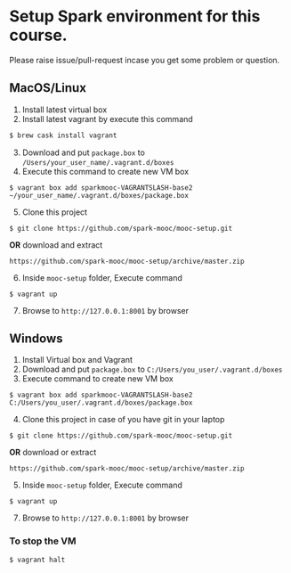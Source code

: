 # Setup Spark environment for this course.

Please raise issue/pull-request incase you get some problem or question.

## MacOS/Linux
1. Install latest virtual box
2. Install latest vagrant by execute this command
```bash
$ brew cask install vagrant
```
3. Download and put `package.box` to `/Users/your_user_name/.vagrant.d/boxes`
4. Execute this command to create new VM box
```
$ vagrant box add sparkmooc-VAGRANTSLASH-base2 ~/your_user_name/.vagrant.d/boxes/package.box
```
5. Clone this project
```
$ git clone https://github.com/spark-mooc/mooc-setup.git
```
**OR** download and extract
```
https://github.com/spark-mooc/mooc-setup/archive/master.zip
```
6. Inside `mooc-setup` folder, Execute command
```
$ vagrant up
```
7. Browse to `http://127.0.0.1:8001` by browser

## Windows
1. Install Virtual box and Vagrant
2. Download and put `package.box` to `C:/Users/you_user/.vagrant.d/boxes`
3. Execute command to create new VM box
```
$ vagrant box add sparkmooc-VAGRANTSLASH-base2 C:/Users/you_user/.vagrant.d/boxes/package.box
```
4. Clone this project in case of you have git in your laptop
```
$ git clone https://github.com/spark-mooc/mooc-setup.git
```
**OR** download or extract
```
https://github.com/spark-mooc/mooc-setup/archive/master.zip
```
5. Inside `mooc-setup` folder, Execute command
```
$ vagrant up
```
7. Browse to `http://127.0.0.1:8001` by browser

### To stop the VM
```
$ vagrant halt
```